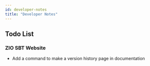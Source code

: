 ```yaml
---
id: developer-notes
title: "Developer Notes"
---
```


## Todo List

### ZIO SBT Website
- Add a command to make a version history page in documentation

